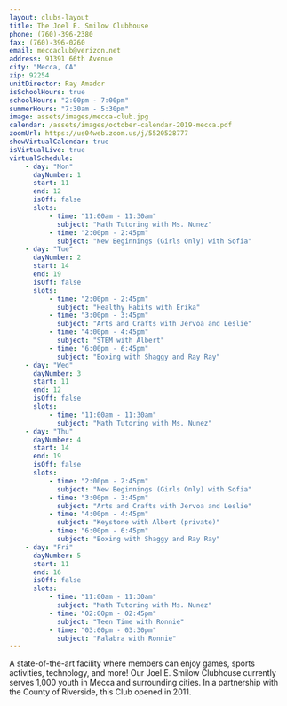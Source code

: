 ```yaml
---
layout: clubs-layout
title: The Joel E. Smilow Clubhouse
phone: (760)-396-2380
fax: (760)-396-0260
email: meccaclub@verizon.net
address: 91391 66th Avenue
city: "Mecca, CA"
zip: 92254
unitDirector: Ray Amador
isSchoolHours: true
schoolHours: "2:00pm - 7:00pm"
summerHours: "7:30am - 5:30pm"
image: assets/images/mecca-club.jpg
calendar: /assets/images/october-calendar-2019-mecca.pdf
zoomUrl: https://us04web.zoom.us/j/5520528777
showVirtualCalendar: true
isVirtualLive: true
virtualSchedule:
    - day: "Mon"
      dayNumber: 1
      start: 11
      end: 12
      isOff: false
      slots:
          - time: "11:00am - 11:30am"
            subject: "Math Tutoring with Ms. Nunez"
          - time: "2:00pm - 2:45pm"
            subject: "New Beginnings (Girls Only) with Sofia"
    - day: "Tue"
      dayNumber: 2
      start: 14
      end: 19
      isOff: false
      slots:
          - time: "2:00pm - 2:45pm"
            subject: "Healthy Habits with Erika"
          - time: "3:00pm - 3:45pm"
            subject: "Arts and Crafts with Jervoa and Leslie"
          - time: "4:00pm - 4:45pm"
            subject: "STEM with Albert"
          - time: "6:00pm - 6:45pm"
            subject: "Boxing with Shaggy and Ray Ray"
    - day: "Wed"
      dayNumber: 3
      start: 11
      end: 12
      isOff: false
      slots:
          - time: "11:00am - 11:30am"
            subject: "Math Tutoring with Ms. Nunez"
    - day: "Thu"
      dayNumber: 4
      start: 14
      end: 19
      isOff: false
      slots:
          - time: "2:00pm - 2:45pm"
            subject: "New Beginnings (Girls Only) with Sofia"
          - time: "3:00pm - 3:45pm"
            subject: "Arts and Crafts with Jervoa and Leslie"
          - time: "4:00pm - 4:45pm"
            subject: "Keystone with Albert (private)"
          - time: "6:00pm - 6:45pm"
            subject: "Boxing with Shaggy and Ray Ray"
    - day: "Fri"
      dayNumber: 5
      start: 11
      end: 16
      isOff: false
      slots:
          - time: "11:00am - 11:30am"
            subject: "Math Tutoring with Ms. Nunez"
          - time: "02:00pm - 02:45pm"
            subject: "Teen Time with Ronnie"
          - time: "03:00pm - 03:30pm"
            subject: "Palabra with Ronnie"
---
```


A state-of-the-art facility where members can enjoy games, sports activities, technology, and more! Our Joel E. Smilow Clubhouse currently serves 1,000 youth in Mecca and surrounding cities. In a partnership with the County of Riverside, this Club opened in 2011.
